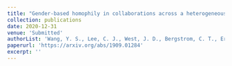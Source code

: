 ```yaml
---
title: "Gender-based homophily in collaborations across a heterogeneous scholarly landscape"
collection: publications
date: 2020-12-31
venue: 'Submitted'
authorList: 'Wang, Y. S., Lee, C. J., West, J. D., Bergstrom, C. T., Erosheva, E. A.'
paperurl: 'https://arxiv.org/abs/1909.01284'
excerpt: ''  
---
```

